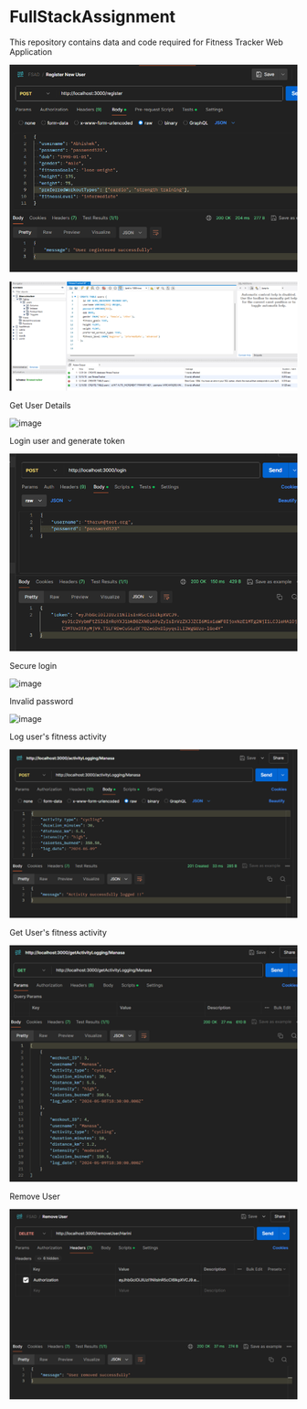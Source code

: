 # FullStackAssignment

This repository contains data and code required for Fitness Tracker Web Application


![Register Users](image.png)

![DATABASE](image-1.png)

Get User Details

![image](https://github.com/rajeshs-raju/FullStackAssignment/assets/21701072/b3e9a29f-19c4-4422-8d32-7e3ce8f775e6)


Login user and generate token

![alt text](image-2.png)

Secure login

![image](https://github.com/rajeshs-raju/FullStackAssignment/assets/21701072/89315b7b-bab4-4520-aabf-0ec0ee2ea5ef)


Invalid password

![image](https://github.com/rajeshs-raju/FullStackAssignment/assets/21701072/1af1d4ef-1ce8-4989-8cd1-96010fe8670f)


Log user's fitness activity

![alt text](image-5.png)


Get User's fitness activity

![alt text](image-6.png)

Remove User

![alt text](image-4.png)
